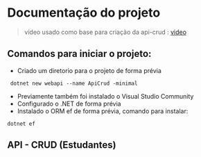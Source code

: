 # Documentação do projeto

> vídeo usado como base para criação da api-crud : [video](https://www.youtube.com/watch?v=b7OoeiG_BzU&list=PLD_7HQ7260-EOIN7WwBUrPHO9ep70ndUX)

## Comandos para iniciar o projeto:
- Criado um diretorio para o projeto de forma prévia
 ```
  dotnet new webapi --name ApiCrud -minimal
 ```
- Previamente também foi instalado o Visual Studio Community
- Configurado o .NET de forma prévia
- Instalado o ORM ef de forma prévia, comando para instalar:
```
dotnet ef
 ```


## API - CRUD (Estudantes)


